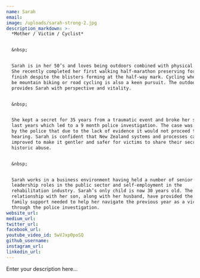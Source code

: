 ```yaml
---
name: Sarah
email:
image: /uploads/sarah-strong-2.jpg
description_markdown: >-
  *Mother / Victim / Cyclist*


  &nbsp;


  Sarah is in her 50’s and loves being outdoors combined with physical activity.
  She recently completed her first walking half-marathon preserving for a podium
  finish despite the blisters forming at the half-way mark. Cycling whether it
  be mountain biking or road cycling is also a keen pursuit. The outdoors
  provides Sarah with perspective and vitality.


  &nbsp;


  She kept a secret for 35 years from a traumatic event and broke her silence
  last years which led to a 9 month police investigation. The case was decided
  by the police that due to the lack of evidence it would not proceed to a court
  hearing. Sarah is confident that New Zealand systems and processes can be
  improved to make it gentler and safer for victims to share their secrets of
  historic abuse.


  &nbsp;


  Sarah works in a business environment having held a number of senior
  leadership roles in the public sector and self-employment in the
  rehabilitation industry. Sarah’s only child is now 30 years old. The strong
  relationship with her son, along with her husband, have provided the caring
  family support needed to help her navigate the previous year as a victim
  through the police investigation.
website_url:
medium_url:
twitter_url:
facebook_url:
youtube_video_id: 5wVJxp0poSQ
github_username:
instagram_url:
linkedin_url:
---
```


Enter your description here...
